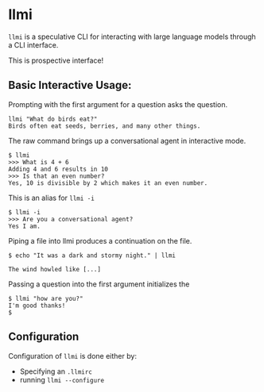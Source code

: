 # llmi

`llmi` is a speculative CLI for interacting with large language models 
through a CLI interface.

This is prospective interface!

## Basic Interactive Usage:

Prompting with the first argument for a question asks the question.

```
llmi "What do birds eat?"
Birds often eat seeds, berries, and many other things.
```

The raw command brings up a conversational agent in interactive mode.

```
$ llmi
>>> What is 4 + 6
Adding 4 and 6 results in 10
>>> Is that an even number?
Yes, 10 is divisible by 2 which makes it an even number.
```

This is an alias for `llmi -i`
```
$ llmi -i
>>> Are you a conversational agent?
Yes I am.
```

Piping a file into llmi produces a continuation on the file.

```
$ echo "It was a dark and stormy night." | llmi

The wind howled like [...]
```

Passing a question into the first argument initializes the 

```
$ llmi "how are you?"
I'm good thanks!
$
```

## Configuration
Configuration of `llmi` is done either by:
* Specifying an `.llmirc`
* running `llmi --configure`
